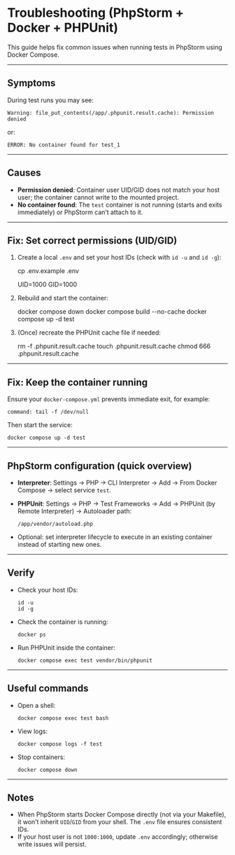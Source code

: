 # Troubleshooting (PhpStorm + Docker + PHPUnit)

This guide helps fix common issues when running tests in PhpStorm using Docker Compose.

---

## Symptoms

During test runs you may see:

    Warning: file_put_contents(/app/.phpunit.result.cache): Permission denied

or:

    ERROR: No container found for test_1

---

## Causes

- **Permission denied**: Container user UID/GID does not match your host user; the container cannot write to the mounted project.
- **No container found**: The `test` container is not running (starts and exits immediately) or PhpStorm can’t attach to it.

---

## Fix: Set correct permissions (UID/GID)

1) Create a local `.env` and set your host IDs (check with `id -u` and `id -g`):

   cp .env.example .env

   UID=1000
   GID=1000

2) Rebuild and start the container:

   docker compose down
   docker compose build --no-cache
   docker compose up -d test

3) (Once) recreate the PHPUnit cache file if needed:

   rm -f .phpunit.result.cache
   touch .phpunit.result.cache
   chmod 666 .phpunit.result.cache

---

## Fix: Keep the container running

Ensure your `docker-compose.yml` prevents immediate exit, for example:

    command: tail -f /dev/null

Then start the service:

    docker compose up -d test

---

## PhpStorm configuration (quick overview)

- **Interpreter**: Settings → PHP → CLI Interpreter → Add → From Docker Compose → select service `test`.
- **PHPUnit**: Settings → PHP → Test Frameworks → Add → PHPUnit (by Remote Interpreter) → Autoloader path:

      /app/vendor/autoload.php

- Optional: set interpreter lifecycle to execute in an existing container instead of starting new ones.

---

## Verify

- Check your host IDs:

      id -u
      id -g

- Check the container is running:

      docker ps

- Run PHPUnit inside the container:

      docker compose exec test vendor/bin/phpunit

---

## Useful commands

- Open a shell:

      docker compose exec test bash

- View logs:

      docker compose logs -f test

- Stop containers:

      docker compose down

---

## Notes

- When PhpStorm starts Docker Compose directly (not via your Makefile), it won’t inherit `UID`/`GID` from your shell. The `.env` file ensures consistent IDs.
- If your host user is not `1000:1000`, update `.env` accordingly; otherwise write issues will persist.
